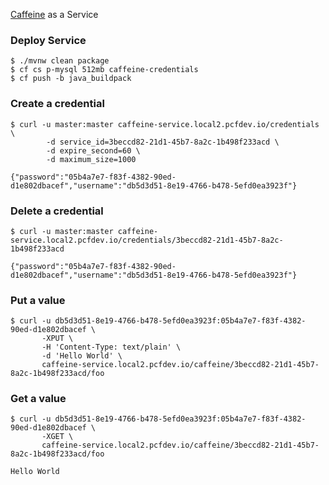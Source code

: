 [Caffeine](https://github.com/ben-manes/caffeine) as a Service

### Deploy Service

``` console
$ ./mvnw clean package
$ cf cs p-mysql 512mb caffeine-credentials
$ cf push -b java_buildpack
```

### Create a credential

``` console
$ curl -u master:master caffeine-service.local2.pcfdev.io/credentials \
        -d service_id=3beccd82-21d1-45b7-8a2c-1b498f233acd \
        -d expire_second=60 \
        -d maximum_size=1000

{"password":"05b4a7e7-f83f-4382-90ed-d1e802dbacef","username":"db5d3d51-8e19-4766-b478-5efd0ea3923f"}
```

### Delete a credential

``` console
$ curl -u master:master caffeine-service.local2.pcfdev.io/credentials/3beccd82-21d1-45b7-8a2c-1b498f233acd

{"password":"05b4a7e7-f83f-4382-90ed-d1e802dbacef","username":"db5d3d51-8e19-4766-b478-5efd0ea3923f"}
```

### Put a value

``` console
$ curl -u db5d3d51-8e19-4766-b478-5efd0ea3923f:05b4a7e7-f83f-4382-90ed-d1e802dbacef \
       -XPUT \
       -H 'Content-Type: text/plain' \
       -d 'Hello World' \
       caffeine-service.local2.pcfdev.io/caffeine/3beccd82-21d1-45b7-8a2c-1b498f233acd/foo
```

### Get a value


``` console
$ curl -u db5d3d51-8e19-4766-b478-5efd0ea3923f:05b4a7e7-f83f-4382-90ed-d1e802dbacef \
       -XGET \
       caffeine-service.local2.pcfdev.io/caffeine/3beccd82-21d1-45b7-8a2c-1b498f233acd/foo

Hello World
```